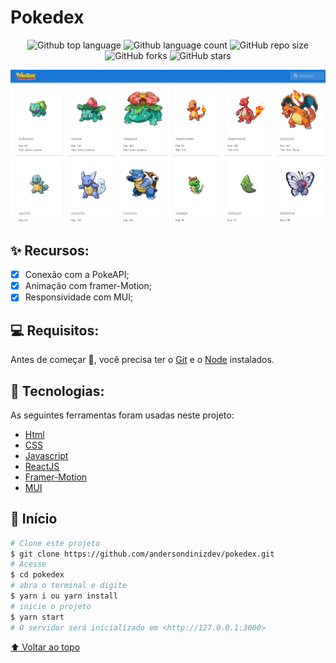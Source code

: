 # Pokedex

<!---These are examples. See https://shields.io for others or to customize this set of shields. You may want to include dependencies, project status, and license information here--->

<p align="center">
  <img alt="Github top language" src="https://img.shields.io/github/languages/top/andersondinizdev/pokedex?style=for-the-badge">
  
  <img alt="Github language count" src="https://img.shields.io/github/languages/count/andersondinizdev/pokedex?style=for-the-badge">
  
  <img alt="GitHub repo size" src="https://img.shields.io/github/repo-size/andersondinizdev/pokedex?style=for-the-badge">

  <img alt="GitHub forks" src="https://img.shields.io/github/forks/andersondinizdev/pokedex?style=for-the-badge">
    
  <img alt="GitHub stars" src="https://img.shields.io/github/stars/andersondinizdev/pokedex?style=for-the-badge"/> 

</p>

<p align="center">
<img src="https://raw.githubusercontent.com/AndersonDinizDev/projects-thumbnail/master/pokedex.png" alt="exemplo imagem"/>
 </p>

## ✨ Recursos:
- [x] Conexão com a PokeAPI;
- [x] Animação com framer-Motion;
- [x] Responsividade com MUI;

## 💻 Requisitos:

Antes de começar :checkered_flag:, você precisa ter o [Git](https://git-scm.com) e o [Node](https://nodejs.org/en/) instalados.

## 🚀 Tecnologias:

As seguintes ferramentas foram usadas neste projeto:

- [Html](https://developer.mozilla.org/pt-BR/docs/Web/HTML/Element/html/)  
- [CSS](https://developer.mozilla.org/pt-BR/docs/Web/CSS) 
- [Javascript](https://developer.mozilla.org/pt-BR/docs/Web/JavaScript)
- [ReactJS](https://react.dev/)
- [Framer-Motion](https://www.framer.com/motion/)
- [MUI](https://mui.com/material-ui/getting-started/overview/)

## :checkered_flag: Início ##

```bash
# Clone este projeto
$ git clone https://github.com/andersondinizdev/pokedex.git
# Acesse
$ cd pokedex
# abra o terminal e digite
$ yarn i ou yarn install
# inicie o projeto
$ yarn start
# O servidor será inicializado em <http://127.0.0.1:3000>
```
[⬆ Voltar ao topo](#Pokedex)<br>
